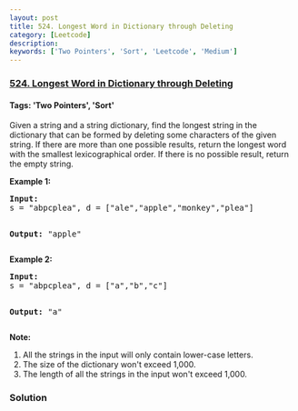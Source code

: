 ```yaml
---
layout: post
title: 524. Longest Word in Dictionary through Deleting
category: [Leetcode]
description: 
keywords: ['Two Pointers', 'Sort', 'Leetcode', 'Medium']
---
```

### [524. Longest Word in Dictionary through Deleting](https://leetcode.com/problems/longest-word-in-dictionary-through-deleting)

#### Tags: 'Two Pointers', 'Sort'

<div class="content__u3I1 question-content__JfgR"><div><p>
Given a string and a string dictionary, find the longest string in the dictionary that can be formed by deleting some characters of the given string. If there are more than one possible results, return the longest word with the smallest lexicographical order. If there is no possible result, return the empty string.
</p>
<p><b>Example 1:</b><br/>
</p><pre><b>Input:</b>
s = "abpcplea", d = ["ale","apple","monkey","plea"]

<b>Output:</b> 
"apple"
</pre>
<p></p>
<p></p>
<p><b>Example 2:</b><br/>
</p><pre><b>Input:</b>
s = "abpcplea", d = ["a","b","c"]

<b>Output:</b> 
"a"
</pre>
<p></p>
<p><b>Note:</b><br/>
</p><ol>
<li>All the strings in the input will only contain lower-case letters.</li>
<li>The size of the dictionary won't exceed 1,000.</li>
<li>The length of all the strings in the input won't exceed 1,000.</li>
</ol>
<p></p></div></div>

### Solution

